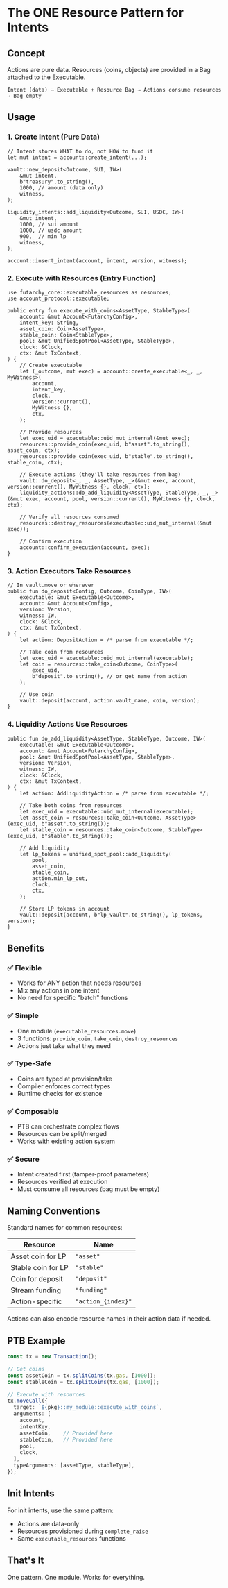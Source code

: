 # The ONE Resource Pattern for Intents

## Concept

Actions are pure data. Resources (coins, objects) are provided in a Bag attached to the Executable.

```
Intent (data) → Executable + Resource Bag → Actions consume resources → Bag empty
```

## Usage

### 1. Create Intent (Pure Data)

```move
// Intent stores WHAT to do, not HOW to fund it
let mut intent = account::create_intent(...);

vault::new_deposit<Outcome, SUI, IW>(
    &mut intent,
    b"treasury".to_string(),
    1000, // amount (data only)
    witness,
);

liquidity_intents::add_liquidity<Outcome, SUI, USDC, IW>(
    &mut intent,
    1000, // sui amount
    1000, // usdc amount
    900,  // min lp
    witness,
);

account::insert_intent(account, intent, version, witness);
```

### 2. Execute with Resources (Entry Function)

```move
use futarchy_core::executable_resources as resources;
use account_protocol::executable;

public entry fun execute_with_coins<AssetType, StableType>(
    account: &mut Account<FutarchyConfig>,
    intent_key: String,
    asset_coin: Coin<AssetType>,
    stable_coin: Coin<StableType>,
    pool: &mut UnifiedSpotPool<AssetType, StableType>,
    clock: &Clock,
    ctx: &mut TxContext,
) {
    // Create executable
    let (_outcome, mut exec) = account::create_executable<_, _, MyWitness>(
        account,
        intent_key,
        clock,
        version::current(),
        MyWitness {},
        ctx,
    );

    // Provide resources
    let exec_uid = executable::uid_mut_internal(&mut exec);
    resources::provide_coin(exec_uid, b"asset".to_string(), asset_coin, ctx);
    resources::provide_coin(exec_uid, b"stable".to_string(), stable_coin, ctx);

    // Execute actions (they'll take resources from bag)
    vault::do_deposit<_, _, AssetType, _>(&mut exec, account, version::current(), MyWitness {}, clock, ctx);
    liquidity_actions::do_add_liquidity<AssetType, StableType, _, _>(&mut exec, account, pool, version::current(), MyWitness {}, clock, ctx);

    // Verify all resources consumed
    resources::destroy_resources(executable::uid_mut_internal(&mut exec));

    // Confirm execution
    account::confirm_execution(account, exec);
}
```

### 3. Action Executors Take Resources

```move
// In vault.move or wherever
public fun do_deposit<Config, Outcome, CoinType, IW>(
    executable: &mut Executable<Outcome>,
    account: &mut Account<Config>,
    version: Version,
    witness: IW,
    clock: &Clock,
    ctx: &mut TxContext,
) {
    let action: DepositAction = /* parse from executable */;

    // Take coin from resources
    let exec_uid = executable::uid_mut_internal(executable);
    let coin = resources::take_coin<Outcome, CoinType>(
        exec_uid,
        b"deposit".to_string(), // or get name from action
    );

    // Use coin
    vault::deposit(account, action.vault_name, coin, version);
}
```

### 4. Liquidity Actions Use Resources

```move
public fun do_add_liquidity<AssetType, StableType, Outcome, IW>(
    executable: &mut Executable<Outcome>,
    account: &mut Account<FutarchyConfig>,
    pool: &mut UnifiedSpotPool<AssetType, StableType>,
    version: Version,
    witness: IW,
    clock: &Clock,
    ctx: &mut TxContext,
) {
    let action: AddLiquidityAction = /* parse from executable */;

    // Take both coins from resources
    let exec_uid = executable::uid_mut_internal(executable);
    let asset_coin = resources::take_coin<Outcome, AssetType>(exec_uid, b"asset".to_string());
    let stable_coin = resources::take_coin<Outcome, StableType>(exec_uid, b"stable".to_string());

    // Add liquidity
    let lp_tokens = unified_spot_pool::add_liquidity(
        pool,
        asset_coin,
        stable_coin,
        action.min_lp_out,
        clock,
        ctx,
    );

    // Store LP tokens in account
    vault::deposit(account, b"lp_vault".to_string(), lp_tokens, version);
}
```

## Benefits

### ✅ Flexible
- Works for ANY action that needs resources
- Mix any actions in one intent
- No need for specific "batch" functions

### ✅ Simple
- One module (`executable_resources.move`)
- 3 functions: `provide_coin`, `take_coin`, `destroy_resources`
- Actions just take what they need

### ✅ Type-Safe
- Coins are typed at provision/take
- Compiler enforces correct types
- Runtime checks for existence

### ✅ Composable
- PTB can orchestrate complex flows
- Resources can be split/merged
- Works with existing action system

### ✅ Secure
- Intent created first (tamper-proof parameters)
- Resources verified at execution
- Must consume all resources (bag must be empty)

## Naming Conventions

Standard names for common resources:

| Resource | Name |
|----------|------|
| Asset coin for LP | `"asset"` |
| Stable coin for LP | `"stable"` |
| Coin for deposit | `"deposit"` |
| Stream funding | `"funding"` |
| Action-specific | `"action_{index}"` |

Actions can also encode resource names in their action data if needed.

## PTB Example

```typescript
const tx = new Transaction();

// Get coins
const assetCoin = tx.splitCoins(tx.gas, [1000]);
const stableCoin = tx.splitCoins(tx.gas, [1000]);

// Execute with resources
tx.moveCall({
  target: `${pkg}::my_module::execute_with_coins`,
  arguments: [
    account,
    intentKey,
    assetCoin,    // Provided here
    stableCoin,   // Provided here
    pool,
    clock,
  ],
  typeArguments: [assetType, stableType],
});
```

## Init Intents

For init intents, use the same pattern:
- Actions are data-only
- Resources provisioned during `complete_raise`
- Same `executable_resources` functions

## That's It

One pattern. One module. Works for everything.
